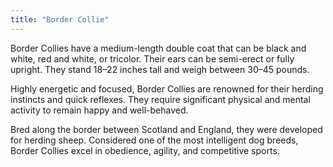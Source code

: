 ```yaml
---
title: "Border Collie"
---
```

Border Collies have a medium-length double coat that can be black and white, red and white, or tricolor. Their ears can be semi-erect or fully upright. They stand 18–22 inches tall and weigh between 30–45 pounds.  

Highly energetic and focused, Border Collies are renowned for their herding instincts and quick reflexes. They require significant physical and mental activity to remain happy and well-behaved.  

Bred along the border between Scotland and England, they were developed for herding sheep. Considered one of the most intelligent dog breeds, Border Collies excel in obedience, agility, and competitive sports.
